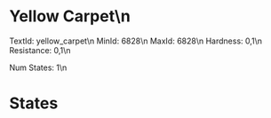 # Yellow Carpet\n
TextId: yellow_carpet\n
MinId: 6828\n
MaxId: 6828\n
Hardness: 0,1\n
Resistance: 0,1\n

Num States: 1\n
# States
```

```